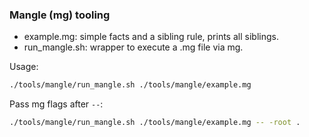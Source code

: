 ### Mangle (mg) tooling

- example.mg: simple facts and a sibling rule, prints all siblings.
- run_mangle.sh: wrapper to execute a .mg file via mg.

Usage:
```bash
./tools/mangle/run_mangle.sh ./tools/mangle/example.mg
```
Pass mg flags after `--`:
```bash
./tools/mangle/run_mangle.sh ./tools/mangle/example.mg -- -root .
```
